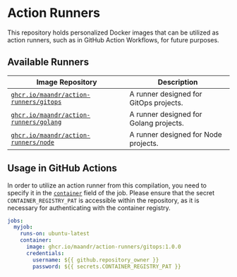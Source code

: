 # Action Runners

This repository holds personalized Docker images that can be utilized as action runners, such as in GitHub Action Workflows, for future purposes.

## Available Runners

| Image Repository                                                                                                             | Description                            |
|------------------------------------------------------------------------------------------------------------------------------|----------------------------------------|
| [`ghcr.io/maandr/action-runners/gitops`](https://github.com/users/maandr/packages/container/package/action-runners%2Fgitops) | A runner designed for GitOps projects. |
| [`ghcr.io/maandr/action-runners/golang`](https://github.com/users/maandr/packages/container/package/action-runners%2Fgolang) | A runner designed for Golang projects. |
| [`ghcr.io/maandr/action-runners/node`](https://github.com/users/maandr/packages/container/package/action-runners%2Fnode)     | A runner designed for Node projects.   |

## Usage in GitHub Actions

In order to utilize an action runner from this compilation, you need to specify it in the [`container`](https://docs.github.com/en/actions/using-workflows/workflow-syntax-for-github-actions#jobsjob_idcontainer) field of the job. Please ensure that the secret `CONTAINER_REGISTRY_PAT` is accessible within the repository, as it is necessary for authenticating with the container registry.

```yaml
jobs:
  myjob:
    runs-on: ubuntu-latest
    container:
      image: ghcr.io/maandr/action-runners/gitops:1.0.0
      credentials:
        username: ${{ github.repository_owner }}
        password: ${{ secrets.CONTAINER_REGISTRY_PAT }}
```
